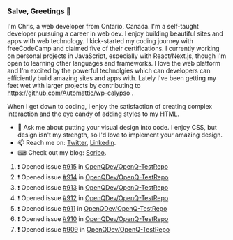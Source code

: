 ### Salve, Greetings 👋

I'm Chris, a web developer from Ontario, Canada. I'm a self-taught developer pursuing a career in web dev. I enjoy building beautiful sites and apps with web technology.
I kick-started my coding journey with freeCodeCamp and claimed five of their certifications.  I currently working on personal projects in JavaScript, especially with React/Next.js, though I'm open to learning other languages and frameworks. I love the web platform and I'm excited by the powerful technolgies which can developers can efficiently build amazing sites and apps with. Lately I've been getting my feet wet with larger projects by contributing to https://github.com/Automattic/wp-calypso .

When I get down to coding, I enjoy the satisfaction of creating complex interaction and the eye candy of adding styles to my HTML. 

- 💬 Ask me about putting your visual design into code. I enjoy CSS, but design isn't my strength, so I'd love to implement your amazing design.
- 📫 Reach me on: [Twitter](https://twitter.com/Christo28120856), [Linkedin](https://www.linkedin.com/in/christopher-stevers-07b9a5204/).
- ⌨ Check out my blog: [Scribo](https://christopherstevers.cf).
<!--
**Christopher-Stevers/Christopher-Stevers** is a ✨ _special_ ✨ repository because its `README.md` (this file) appears on your GitHub profile.

Here are some ideas to get you started:

- 🔭 I’m currently working on ...
- 🌱 I’m currently learning ...
- 👯 I’m looking to collaborate on ...
- 🤔 I’m looking for help with ...
- 😄 Pronouns: ...
- ⚡ Fun fact: ...
-->

<!--START_SECTION:activity-->
1. ❗️ Opened issue [#915](https://github.com/OpenQDev/OpenQ-TestRepo/issues/915) in [OpenQDev/OpenQ-TestRepo](https://github.com/OpenQDev/OpenQ-TestRepo)
2. ❗️ Opened issue [#914](https://github.com/OpenQDev/OpenQ-TestRepo/issues/914) in [OpenQDev/OpenQ-TestRepo](https://github.com/OpenQDev/OpenQ-TestRepo)
3. ❗️ Opened issue [#913](https://github.com/OpenQDev/OpenQ-TestRepo/issues/913) in [OpenQDev/OpenQ-TestRepo](https://github.com/OpenQDev/OpenQ-TestRepo)
4. ❗️ Opened issue [#912](https://github.com/OpenQDev/OpenQ-TestRepo/issues/912) in [OpenQDev/OpenQ-TestRepo](https://github.com/OpenQDev/OpenQ-TestRepo)
5. ❗️ Opened issue [#911](https://github.com/OpenQDev/OpenQ-TestRepo/issues/911) in [OpenQDev/OpenQ-TestRepo](https://github.com/OpenQDev/OpenQ-TestRepo)
6. ❗️ Opened issue [#910](https://github.com/OpenQDev/OpenQ-TestRepo/issues/910) in [OpenQDev/OpenQ-TestRepo](https://github.com/OpenQDev/OpenQ-TestRepo)
7. ❗️ Opened issue [#909](https://github.com/OpenQDev/OpenQ-TestRepo/issues/909) in [OpenQDev/OpenQ-TestRepo](https://github.com/OpenQDev/OpenQ-TestRepo)
<!--END_SECTION:activity-->
